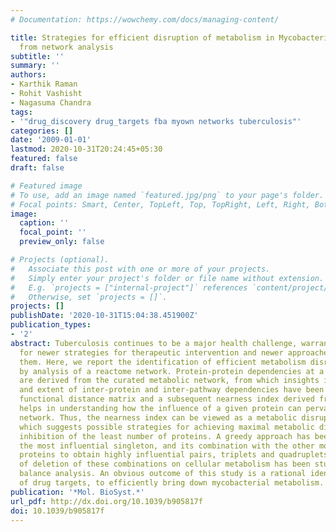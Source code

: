 ```yaml
---
# Documentation: https://wowchemy.com/docs/managing-content/

title: Strategies for efficient disruption of metabolism in Mycobacterium tuberculosis
  from network analysis
subtitle: ''
summary: ''
authors:
- Karthik Raman
- Rohit Vashisht
- Nagasuma Chandra
tags:
- '"drug_discovery drug_targets fba myown networks tuberculosis"'
categories: []
date: '2009-01-01'
lastmod: 2020-10-31T20:24:45+05:30
featured: false
draft: false

# Featured image
# To use, add an image named `featured.jpg/png` to your page's folder.
# Focal points: Smart, Center, TopLeft, Top, TopRight, Left, Right, BottomLeft, Bottom, BottomRight.
image:
  caption: ''
  focal_point: ''
  preview_only: false

# Projects (optional).
#   Associate this post with one or more of your projects.
#   Simply enter your project's folder or file name without extension.
#   E.g. `projects = ["internal-project"]` references `content/project/deep-learning/index.md`.
#   Otherwise, set `projects = []`.
projects: []
publishDate: '2020-10-31T15:04:38.451900Z'
publication_types:
- '2'
abstract: Tuberculosis continues to be a major health challenge, warranting the need
  for newer strategies for therapeutic intervention and newer approaches to discover
  them. Here, we report the identification of efficient metabolism disruption strategies
  by analysis of a reactome network. Protein-protein dependencies at a genome scale
  are derived from the curated metabolic network, from which insights into the nature
  and extent of inter-protein and inter-pathway dependencies have been obtained. A
  functional distance matrix and a subsequent nearness index derived from this information,
  helps in understanding how the influence of a given protein can pervade to the metabolic
  network. Thus, the nearness index can be viewed as a metabolic disruptability index,
  which suggests possible strategies for achieving maximal metabolic disruption by
  inhibition of the least number of proteins. A greedy approach has been used to identify
  the most influential singleton, and its combination with the other most pervasive
  proteins to obtain highly influential pairs, triplets and quadruplets. The effect
  of deletion of these combinations on cellular metabolism has been studied by flux
  balance analysis. An obvious outcome of this study is a rational identification
  of drug targets, to efficiently bring down mycobacterial metabolism.
publication: '*Mol. BioSyst.*'
url_pdf: http://dx.doi.org/10.1039/b905817f
doi: 10.1039/b905817f
---
```

